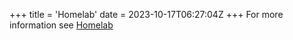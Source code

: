 +++
title = 'Homelab'
date = 2023-10-17T06:27:04Z
+++
For more information see [Homelab](https://github.com/tmak2002/Homelab)
